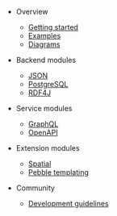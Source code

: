 - Overview

  - [Getting started](overview/getting_started.md)
  - [Examples](overview/examples.md)
  - [Diagrams](overview/diagrams.md)

- Backend modules

  - [JSON](backend/json.md)
  - [PostgreSQL](backend/postgres.md)
  - [RDF4J](backend/rdf4j.md)

- Service modules

  - [GraphQL](service/graphql.md)
  - [OpenAPI](service/openapi.md)

- Extension modules

  - [Spatial](ext/spatial.md)
  - [Pebble templating](ext/templating-pebble.md)

- Community

  - [Development guidelines](community/development_guidelines.md)
